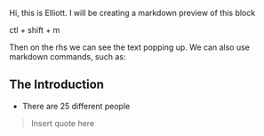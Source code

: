 Hi, this is Elliott.
I will be creating a markdown preview of this block

ctl + shift + m

Then on the rhs we can see the text popping up. We can also use markdown commands, such as:

## The Introduction

* There are 25 different people

> Insert quote here

